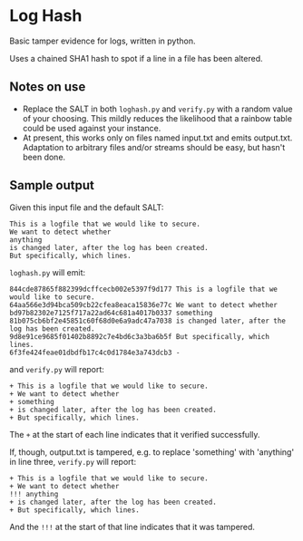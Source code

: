Log Hash
========

Basic tamper evidence for logs, written in python. 

Uses a chained SHA1 hash to spot if a line in a file has been altered. 

Notes on use
------------

* Replace the SALT in both `loghash.py` and `verify.py` with a random value of your choosing. This mildly reduces the likelihood that a rainbow table could be used against your instance.
* At present, this works only on files named input.txt and emits output.txt.  Adaptation to arbitrary files and/or streams should be easy, but hasn't been done.

Sample output
-------------

Given this input file and the default SALT: 

```
This is a logfile that we would like to secure.
We want to detect whether
anything
is changed later, after the log has been created.
But specifically, which lines.
```

`loghash.py` will emit:

```
844cde87865f882399dcffcecb002e5397f9d177 This is a logfile that we would like to secure. 
64aa566e3d94bca509cb22cfea8eaca15836e77c We want to detect whether 
bd97b82302e7125f717a22ad64c681a4017b0337 something 
81b075cb6bf2e45851c60f68d0e6a9adc47a7038 is changed later, after the log has been created. 
9d8e91ce9685f01402b8892c7e4bd6c3a3ba6b5f But specifically, which lines. 
6f3fe424feae01dbdfb17c4c0d1784e3a743dcb3 -
```

and `verify.py` will report: 

```
+ This is a logfile that we would like to secure. 
+ We want to detect whether 
+ something 
+ is changed later, after the log has been created. 
+ But specifically, which lines. 
```

The `+` at the start of each line indicates that it verified successfully. 

If, though, output.txt is tampered, e.g. to replace 'something' with 'anything'
in line three, `verify.py` will report:

```
+ This is a logfile that we would like to secure. 
+ We want to detect whether 
!!! anything 
+ is changed later, after the log has been created. 
+ But specifically, which lines. 
```

And the `!!!` at the start of that line indicates that it was tampered.
